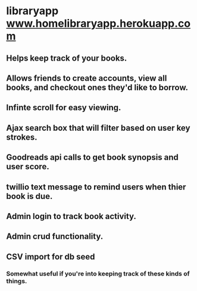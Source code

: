 # libraryapp www.homelibraryapp.herokuapp.com
## Helps keep track of your books.
## Allows friends to create accounts, view all books, and checkout ones they'd like to borrow.
## Infinte scroll for easy viewing.
## Ajax search box that will filter based on user key strokes.
## Goodreads api calls to get book synopsis and user score.
## twillio text message to remind users when thier book is due.
## Admin login to track book activity.
## Admin crud functionality.
## CSV import for db seed
### Somewhat useful if you're into keeping track of these kinds of things.
